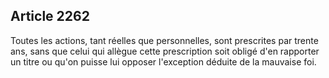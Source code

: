 Article 2262
----
Toutes les actions, tant réelles que personnelles, sont prescrites par trente
ans, sans que celui qui allègue cette prescription soit obligé d'en rapporter un
titre ou qu'on puisse lui opposer l'exception déduite de la mauvaise foi.
